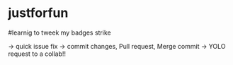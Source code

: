 # justforfun

#learnig to tweek my badges strike 

-> quick issue fix
-> commit changes, Pull request, Merge commit
-> YOLO request to a collab!!
